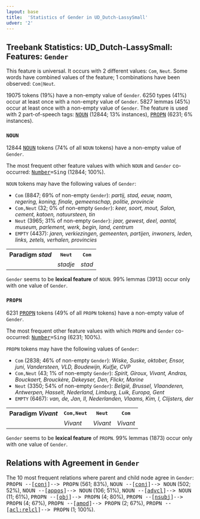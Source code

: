 ```yaml
---
layout: base
title:  'Statistics of Gender in UD_Dutch-LassySmall'
udver: '2'
---
```


## Treebank Statistics: UD_Dutch-LassySmall: Features: `Gender`

This feature is universal.
It occurs with 2 different values: `Com`, `Neut`.
Some words have combined values of the feature; 1 combinations have been observed: `Com|Neut`.

19075 tokens (19%) have a non-empty value of `Gender`.
6250 types (41%) occur at least once with a non-empty value of `Gender`.
5827 lemmas (45%) occur at least once with a non-empty value of `Gender`.
The feature is used with 2 part-of-speech tags: <tt><a href="nl_lassysmall-pos-NOUN.html">NOUN</a></tt> (12844; 13% instances), <tt><a href="nl_lassysmall-pos-PROPN.html">PROPN</a></tt> (6231; 6% instances).

### `NOUN`

12844 <tt><a href="nl_lassysmall-pos-NOUN.html">NOUN</a></tt> tokens (74% of all `NOUN` tokens) have a non-empty value of `Gender`.

The most frequent other feature values with which `NOUN` and `Gender` co-occurred: <tt><a href="nl_lassysmall-feat-Number.html">Number</a></tt><tt>=Sing</tt> (12844; 100%).

`NOUN` tokens may have the following values of `Gender`:

* `Com` (8847; 69% of non-empty `Gender`): <em>partij, stad, eeuw, naam, regering, koning, finale, gemeenschap, politie, provincie</em>
* `Com,Neut` (32; 0% of non-empty `Gender`): <em>keer, soort, mout, Salon, cement, katoen, natuursteen, tin</em>
* `Neut` (3965; 31% of non-empty `Gender`): <em>jaar, gewest, deel, aantal, museum, parlement, werk, begin, land, centrum</em>
* `EMPTY` (4437): <em>jaren, verkiezingen, gemeenten, partijen, inwoners, leden, links, zetels, verhalen, provincies</em>

<table>
  <tr><th>Paradigm <i>stad</i></th><th><tt>Neut</tt></th><th><tt>Com</tt></th></tr>
  <tr><td><tt></tt></td><td><em>stadje</em></td><td><em>stad</em></td></tr>
</table>

`Gender` seems to be **lexical feature** of `NOUN`. 99% lemmas (3913) occur only with one value of `Gender`.

### `PROPN`

6231 <tt><a href="nl_lassysmall-pos-PROPN.html">PROPN</a></tt> tokens (49% of all `PROPN` tokens) have a non-empty value of `Gender`.

The most frequent other feature values with which `PROPN` and `Gender` co-occurred: <tt><a href="nl_lassysmall-feat-Number.html">Number</a></tt><tt>=Sing</tt> (6231; 100%).

`PROPN` tokens may have the following values of `Gender`:

* `Com` (2838; 46% of non-empty `Gender`): <em>Wiske, Suske, oktober, Ensor, juni, Vandersteen, VLD, Boudewijn, Kuifje, CVP</em>
* `Com,Neut` (43; 1% of non-empty `Gender`): <em>Spirit, Giroux, Vivant, Andras, Bouckaert, Brouckère, Dekeyser, Den, Flickr, Marine</em>
* `Neut` (3350; 54% of non-empty `Gender`): <em>België, Brussel, Vlaanderen, Antwerpen, Hasselt, Nederland, Limburg, Luik, Europa, Gent</em>
* `EMPTY` (6467): <em>van, de, Jan, II, Nederlanden, Vlaams, Kim, I, Clijsters, der</em>

<table>
  <tr><th>Paradigm <i>Vivant</i></th><th><tt>Com,Neut</tt></th><th><tt>Neut</tt></th><th><tt>Com</tt></th></tr>
  <tr><td><tt></tt></td><td><em>Vivant</em></td><td><em>Vivant</em></td><td><em>Vivant</em></td></tr>
</table>

`Gender` seems to be **lexical feature** of `PROPN`. 99% lemmas (1873) occur only with one value of `Gender`.

## Relations with Agreement in `Gender`

The 10 most frequent relations where parent and child node agree in `Gender`:
<tt>PROPN --[<tt><a href="nl_lassysmall-dep-conj.html">conj</a></tt>]--> PROPN</tt> (561; 83%),
<tt>NOUN --[<tt><a href="nl_lassysmall-dep-conj.html">conj</a></tt>]--> NOUN</tt> (502; 52%),
<tt>NOUN --[<tt><a href="nl_lassysmall-dep-appos.html">appos</a></tt>]--> NOUN</tt> (106; 51%),
<tt>NOUN --[<tt><a href="nl_lassysmall-dep-advcl.html">advcl</a></tt>]--> NOUN</tt> (11; 61%),
<tt>PROPN --[<tt><a href="nl_lassysmall-dep-obj.html">obj</a></tt>]--> PROPN</tt> (4; 80%),
<tt>PROPN --[<tt><a href="nl_lassysmall-dep-nsubj.html">nsubj</a></tt>]--> PROPN</tt> (4; 67%),
<tt>PROPN --[<tt><a href="nl_lassysmall-dep-amod.html">amod</a></tt>]--> PROPN</tt> (2; 67%),
<tt>PROPN --[<tt><a href="nl_lassysmall-dep-acl-relcl.html">acl:relcl</a></tt>]--> PROPN</tt> (1; 100%).


